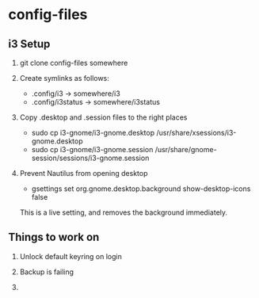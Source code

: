 config-files
============


i3 Setup
--------

1. git clone config-files somewhere

2. Create symlinks as follows:

   * .config/i3 -> somewhere/i3
   * .config/i3status -> somewhere/i3status

3. Copy .desktop and .session files to the right places

   * sudo cp i3-gnome/i3-gnome.desktop /usr/share/xsessions/i3-gnome.desktop
   * sudo cp i3-gnome/i3-gnome.session /usr/share/gnome-session/sessions/i3-gnome.session
   
4. Prevent Nautilus from opening desktop
   
   * gsettings set org.gnome.desktop.background show-desktop-icons false
   
   This is a live setting, and removes the background immediately.


Things to work on
-----------------

1. Unlock default keyring on login

2. Backup is failing

3. 
